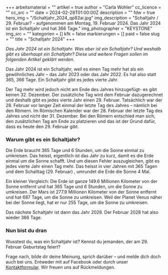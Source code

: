 +++
arbeitsmaterial = ""
artikel = true
author = "Carla Wohler"
cc_licence = ""
cc_src = ""
date = 2024-02-28T01:00:00Z
description = ""
fdw = true
hero_img = "/Schaltjahr_2024_qp82ai.jpg"
img_description = "Schaltjahr / 29. Februar? - aufgenommen am Montag, 19. Februar 2024. Das Jahr 2024 ist ein Schaltjahr und hat 366 Tage."
img_photographer = "KEYSTONE"
img_src = ""
kategorien = []
kfk = false
markierungen = []
paid = false
slug = ""
title = "Schaltjahr 2024"
+++

_Das Jahr 2024 ist ein Schaltjahr. Was aber ist ein Schaltjahr? Und weshalb gibt es überhaupt ein Schaltjahr? Diese und weitere Fragen sollen im folgenden Artikel geklärt werden._

Das Jahr 2024 ist ein Schaltjahr, weil es einen Tag mehr hat als ein gewöhnliches Jahr – das Jahr 2023 oder das Jahr 2022. Es hat also statt 365, 366 Tage. Ein Schaltjahr gibt es jedes vierte Jahr.

Der Tag mehr wird jedoch nicht am Ende des Jahres hinzugefügt- es gibt keinen 32. Dezember. Der zusätzliche Tag wird dem Februar dazugerechnet und deshalb gibt es jedes vierte Jahr einen 29. Februar. Tatsächlich war der 28. Februar vor langer Zeit einmal der letzte Tag des Jahres – nämlich bei den Römern. Im Römischen Kalender war der 28. Februar der letzte Tag des Jahres und nicht der 31. Dezember. Bei den Römern entschied man sich, den zusätzlichen Tag am Ende zu platzieren und das ist der Grund dafür, dass es heute den 29. Februar gibt.

### Warum gibt es ein Schaltjahr?

Die Erde braucht 365 Tage und 6 Stunden, um die Sonne einmal zu umkreisen. Das heisst, eigentlich ist das Jahr zu kurz, damit es die Erde einmal um die Sonne schafft. Und um diesen Fehler auszugleichen, gibt es jedes vierte Jahr einen Tag mehr. Das heisst in vier Jahren mit 365 Tagen und dem Schalttag (29. Februar) , umrundet die Erde die Sonne 4 Mal.

Ein kleiner Vergleich: Die Erde ist ganze 149.6 Millionen Kilometer von der Sonne entfernt und hat 365 Tage und 6 Stunden, um die Sonne zu umkreisen. Der Mars ist 277.9 Millionen Kilometer von der Sonne entfernt und hat 687 Tage, um die Sonne zu umkreisen. Weil der Planet Venus näher bei der Sonne liegt, hat er nur 255 Tage, um die Sonne zu umkreisen.

Das nächste Schaltjahr ist dann das Jahr 2028. Der Februar 2028 hat also wieder 366 Tage.

### Nun bist du dran

Wusstest du, was ein Schaltjahr ist? Kennst du jemanden, der am 29. Februar Geburtstag feiert?

Frage nach, bilde dir deine Meinung, sprich darüber – und melde dich doch auch bei uns. Entweder mit auf Facebook oder durch unser [Kontaktformular](https://www.chinderzytig.ch/kontakt/). Wir freuen uns auf Rückmeldungen.
